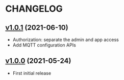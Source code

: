 # CHANGELOG
## [v1.0.1](https://github.com/NubeIO/rubix-user-management/tree/v1.0.1) (2021-06-10)
- Authorization: separate the admin and app access
- Add MQTT configuration APIs

## [v1.0.0](https://github.com/NubeIO/rubix-user-management/tree/v1.0.0) (2021-05-24)
- First initial release